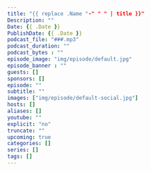 ```yaml
---
title: "{{ replace .Name "-" " " | title }}"
Description: ""
Date: {{ .Date }}
PublishDate: {{ .Date }}
podcast_file: "###.mp3"
podcast_duration: ""
podcast_bytes : ""
episode_image: "img/episode/default.jpg"
episode_banner : ""
guests: []
sponsors: []
episode: ""
subtitle: ""
images: ["img/episode/default-social.jpg"]
hosts: []
aliases: []
youtube: ""
explicit: "no"
truncate: ""
upcoming: true
categories: []
series: []
tags: []
---
```

